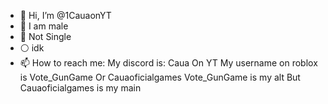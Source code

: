 - 👋 Hi, I’m @1CauaonYT
- 👀 I am male
- 🤭 Not Single 
- ⚪ idk
- 📫 How to reach me: My discord is: Caua On YT
My username on roblox is Vote_GunGame Or Cauaoficialgames
Vote_GunGame is my alt But Cauaoficialgames is my main

<!---
1CauaonYT/1CauaonYT is a ✨ special ✨ repository because its `README.md` (this file) appears on your GitHub profile.
You can click the Preview link to take a look at your changes.
--->
